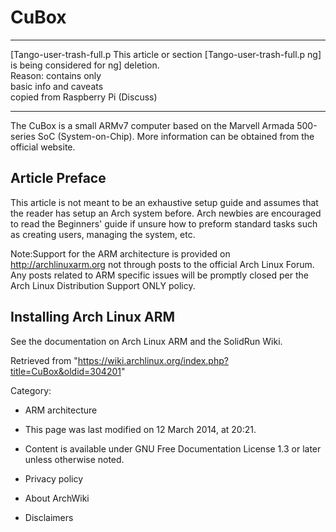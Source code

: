 CuBox
=====

  ------------------------ ------------------------ ------------------------
  [Tango-user-trash-full.p This article or section  [Tango-user-trash-full.p
  ng]                      is being considered for  ng]
                           deletion.                
                           Reason: contains only    
                           basic info and caveats   
                           copied from Raspberry Pi 
                           (Discuss)                
  ------------------------ ------------------------ ------------------------

The CuBox is a small ARMv7 computer based on the Marvell Armada
500-series SoC (System-on-Chip). More information can be obtained from
the official website.

Article Preface
---------------

This article is not meant to be an exhaustive setup guide and assumes
that the reader has setup an Arch system before. Arch newbies are
encouraged to read the Beginners' guide if unsure how to preform
standard tasks such as creating users, managing the system, etc.

Note:Support for the ARM architecture is provided on
http://archlinuxarm.org not through posts to the official Arch Linux
Forum. Any posts related to ARM specific issues will be promptly closed
per the Arch Linux Distribution Support ONLY policy.

Installing Arch Linux ARM
-------------------------

See the documentation on Arch Linux ARM and the SolidRun Wiki.

Retrieved from
"https://wiki.archlinux.org/index.php?title=CuBox&oldid=304201"

Category:

-   ARM architecture

-   This page was last modified on 12 March 2014, at 20:21.
-   Content is available under GNU Free Documentation License 1.3 or
    later unless otherwise noted.
-   Privacy policy
-   About ArchWiki
-   Disclaimers
